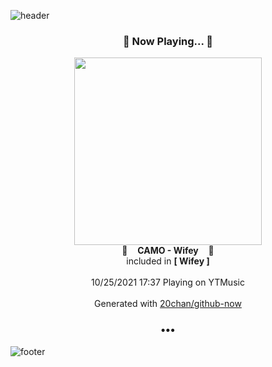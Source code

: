 ![header](https://capsule-render.vercel.app/api?type=wave&height=170&section=header&text=Hi.%20I'm%20SHIFT&fontColor=090707&fontAlignX=45&fontAlignY=65&fontSize=100)

<h3 align="center">🎵 Now Playing... 🎵</h3>
<p align="center">
  <a href="https://music.youtube.com/watch?v=XFCBJZBflmI">
    <img width="300" src="https://lh3.googleusercontent.com/RVPOcR4-VuiUF8Z3qShi-pY0U3YknU_6rz4Fe0IXgzBz7FpvE-xnKfmU8aNxSdC5m-8spZtEmoERNg0">
  </a>
  <br>
  🎵&nbsp&nbsp&nbsp <b>CAMO - Wifey</b> &nbsp&nbsp&nbsp🎵
  <br>
  included in <b>[ Wifey ]</b>
  
  <br />
  <br />
  10/25/2021 17:37 Playing on YTMusic
  <br />
  <br />
  Generated with <a href="https://github.com/20chan/github-now">20chan/github-now</a>
</p>

<h3 align="center">•••</h3>

![footer](https://capsule-render.vercel.app/api?type=wave&height=150&section=footer)
